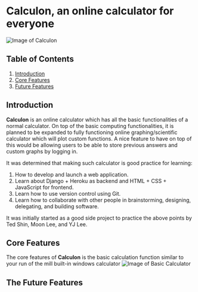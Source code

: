 # Calculon, an online calculator for everyone

![Image of Calculon](https://vignette.wikia.nocookie.net/en.futurama/images/b/b3/Calculon-2.JPG/revision/latest?cb=20090604015557)


## Table of Contents
1. [Introduction](#introduction) 
2. [Core Features](#core-features) 
3. [Future Features](#the-future-features)

## Introduction

**Calculon** is an online calculator which has all the basic functionalities of a normal calculator. 
On top of the basic computing functionalities, it is planned to be expanded to fully functioning online graphing/scientific calculator which will plot custom functions. A nice feature to have on top of this would be allowing users to be able to store previous answers and custom graphs by logging in.

It was determined that making such calculator is good practice for learning:
1. How to develop and launch a web application. 
2. Learn about Django + Heroku as backend and HTML + CSS + JavaScript for frontend. 
3. Learn how to use version control using Git.
4. Learn how to collaborate with other people in brainstorming, designing, delegating, and building software.

It was initially started as a good side project to practice the above points by Ted Shin, Moon Lee, and YJ Lee.

## Core Features

The core features of **Calculon** is the basic calculation function similar to your run of the mill built-in windows calculator
![Image of Basic Calculator](https://encrypted-tbn0.gstatic.com/images?q=tbn:ANd9GcTW7lVJlcyAl0zbyzxIKAshjdIE9aVCcJQU9SOzZorFv1fnXVPI)


## The Future Features
